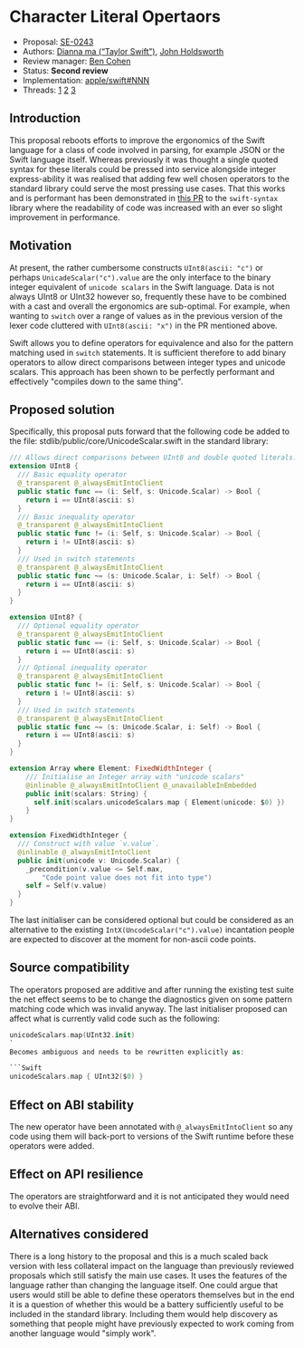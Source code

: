 # Character Literal Opertaors

* Proposal: [SE-0243](0243-character-operators.md)
* Authors: [Dianna ma (“Taylor Swift”)](https://github.com/kelvin13), [John Holdsworth](https://github.com/johnno1962)
* Review manager: [Ben Cohen](https://github.com/airspeedswift)
* Status: **Second review** 
* Implementation: [apple/swift#NNN](https://github.com/apple/swift/compare/main...johnno1962:swift:character-ops?expand=1)
* Threads: [1](https://forums.swift.org/t/prepitch-character-integer-literals/10442) [2](https://forums.swift.org/t/se-0243-codepoint-and-character-literals/21188) [3](https://forums.swift.org/t/single-quoted-character-literals-why-yes-again/61898)

## Introduction

This proposal reboots efforts to improve the ergonomics of the Swift language for a class of code involved in parsing, for example JSON or the Swift language itself. Whereas previously it was thought a single quoted syntax for these literals could be pressed into service alongside integer express-ability it was realised that adding few well chosen operators to the standard library could serve the most pressing use cases. That this works and is performant has been demonstrated in [this PR](https://github.com/apple/swift-syntax/pull/2439#issuecomment-1922292277) to the `swift-syntax` library where the readability of code was increased with an ever so slight improvement in performance.

## Motivation

At present, the rather cumbersome constructs `UInt8(ascii: "c")` or perhaps `UnicadeScalar("c").value` are the only interface to the binary integer equivalent of `unicode scalars` in the Swift language. Data is not always UInt8 or UInt32 however so, frequently these have to be combined with a cast and overall the ergonomics are sub-optimal. For example, when wanting to `switch` over a range of values as in the previous version of the lexer code cluttered with `UInt8(ascii: "x")` in the PR mentioned above.

Swift allows you to define operators for equivalence and also for the pattern matching used in `switch` statements. It is sufficient therefore to add binary operators to allow direct comparisons between integer types and unicode scalars. This approach has been shown to be perfectly performant and effectively "compiles down to the same thing".

## Proposed solution

Specifically, this proposal puts forward that the following code be added to the file: stdlib/public/core/UnicodeScalar.swift in the standard library:

```Swift
/// Allows direct comparisons between UInt8 and double quoted literals.
extension UInt8 {
  /// Basic equality operator
  @_transparent @_alwaysEmitIntoClient
  public static func == (i: Self, s: Unicode.Scalar) -> Bool {
    return i == UInt8(ascii: s)
  }
  /// Basic inequality operator
  @_transparent @_alwaysEmitIntoClient
  public static func != (i: Self, s: Unicode.Scalar) -> Bool {
    return i != UInt8(ascii: s)
  }
  /// Used in switch statements
  @_transparent @_alwaysEmitIntoClient
  public static func ~= (s: Unicode.Scalar, i: Self) -> Bool {
    return i == UInt8(ascii: s)
  }
}

extension UInt8? {
  /// Optional equality operator
  @_transparent @_alwaysEmitIntoClient
  public static func == (i: Self, s: Unicode.Scalar) -> Bool {
    return i == UInt8(ascii: s)
  }
  /// Optional inequality operator
  @_transparent @_alwaysEmitIntoClient
  public static func != (i: Self, s: Unicode.Scalar) -> Bool {
    return i != UInt8(ascii: s)
  }
  /// Used in switch statements
  @_transparent @_alwaysEmitIntoClient
  public static func ~= (s: Unicode.Scalar, i: Self) -> Bool {
    return i == UInt8(ascii: s)
  }
}

extension Array where Element: FixedWidthInteger {
    /// Initialise an Integer array with "unicode scalars"
    @inlinable @_alwaysEmitIntoClient @_unavailableInEmbedded
    public init(scalars: String) {
      self.init(scalars.unicodeScalars.map { Element(unicode: $0) })
    }
}

extension FixedWidthInteger {
  /// Construct with value `v.value`.
  @inlinable @_alwaysEmitIntoClient
  public init(unicode v: Unicode.Scalar) {
    _precondition(v.value <= Self.max,
        "Code point value does not fit into type")
    self = Self(v.value)
  }
}
```

The last initialiser can be considered optional but could be considered as an alternative to the existing `IntX(UncodeScalar("c").value)` incantation people are expected to discover at the moment for non-ascii code points.

## Source compatibility

The operators proposed are additive and after running the existing test suite the net effect seems to be to change the diagnostics given on some pattern matching code which was invalid anyway. The last initialiser proposed can affect what is currently valid code such as the following:

```Swift
unicodeScalars.map(UInt32.init)
`
Becomes ambiguous and needs to be rewritten explicitly as:

```Swift
unicodeScalars.map { UInt32($0) }
```

## Effect on ABI stability

The new operator have been annotated with `@_alwaysEmitIntoClient` so any code using them will back-port to versions of the Swift runtime before these operators were added.

## Effect on API resilience

The operators are straightforward and it is not anticipated they would need to evolve their ABI.

## Alternatives considered

There is a long history to the proposal and this is a much scaled back version with less collateral impact on the language than previously reviewed proposals which still satisfy the main use cases. It uses the features of the language rather than changing the language itself. One could argue that users would still be able to define these operators themselves but in the end it is a question of whether this would be a battery sufficiently useful to be included in the standard library. Including them would help discovery as something that people might have previously expected to work coming from another language would "simply work".
